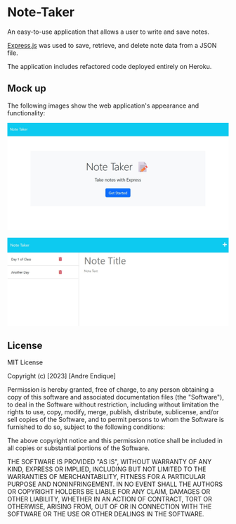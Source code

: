 # Note-Taker

An easy-to-use application that allows a user to write and save notes.

[Express.js](https://expressjs.com/) was used to save, retrieve, and delete note data from a JSON file.

The application includes refactored code deployed entirely on Heroku.

## Mock up

The following images show the web application's appearance and functionality:

![A landing page with a link to the notes page.](./public/assets/images/landing-page.jpg)

![Existing notes are listed in the left-hand column with empty fields on the right-hand side for the new note’s title and text.](./public/assets/images/notes%20sample%20empty.jpg)

## License

MIT License

Copyright (c) [2023] [Andre Endique]

Permission is hereby granted, free of charge, to any person obtaining a copy
of this software and associated documentation files (the "Software"), to deal
in the Software without restriction, including without limitation the rights
to use, copy, modify, merge, publish, distribute, sublicense, and/or sell
copies of the Software, and to permit persons to whom the Software is
furnished to do so, subject to the following conditions:

The above copyright notice and this permission notice shall be included in all
copies or substantial portions of the Software.

THE SOFTWARE IS PROVIDED "AS IS", WITHOUT WARRANTY OF ANY KIND, EXPRESS OR
IMPLIED, INCLUDING BUT NOT LIMITED TO THE WARRANTIES OF MERCHANTABILITY,
FITNESS FOR A PARTICULAR PURPOSE AND NONINFRINGEMENT. IN NO EVENT SHALL THE
AUTHORS OR COPYRIGHT HOLDERS BE LIABLE FOR ANY CLAIM, DAMAGES OR OTHER
LIABILITY, WHETHER IN AN ACTION OF CONTRACT, TORT OR OTHERWISE, ARISING FROM,
OUT OF OR IN CONNECTION WITH THE SOFTWARE OR THE USE OR OTHER DEALINGS IN THE
SOFTWARE.
